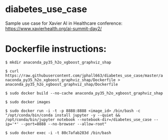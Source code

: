 # diabetes_use_case
Sample use case for Xavier AI in Healthcare conference: https://www.xavierhealth.org/ai-summit-day2/

# Dockerfile instructions:

`$ mkdir anaconda_py35_h2o_xgboost_graphviz_shap`

`$ curl https://raw.githubusercontent.com/jphall663/diabetes_use_case/master/anaconda_py35_h2o_xgboost_graphviz_shap/Dockerfile > anaconda_py35_h2o_xgboost_graphviz_shap/Dockerfile`

`$ sudo docker build --no-cache anaconda_py35_h2o_xgboost_graphviz_shap`

`$ sudo docker images`

`$ sudo docker run -i -t -p 8888:8888 <image_id> /bin/bash -c "/opt/conda/bin/conda install jupyter -y --quiet && /opt/conda/bin/jupyter notebook --notebook-dir=/diabetes_use_case --ip='*' --port=8888 --no-browser --allow-root"`

`$ sudo docker exec -i -t 80c7afab283d /bin/bash`

